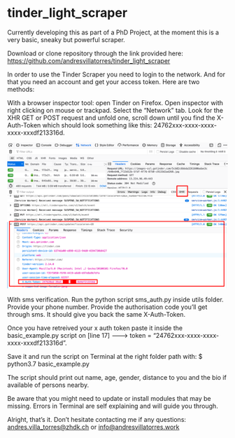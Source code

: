 # tinder_light_scraper

Currently developing this as part of a PhD Project, at the moment this is a very basic, sneaky but powerful scraper.

Download or clone repository through the link provided here: https://github.com/andresvillatorres/tinder_light_scraper

In order to use the Tinder Scraper you need to login to the network. And for that you need an account and get your access token. Here are two methods: 

With a browser inspector tool: open Tinder on Firefox. Open inspector with right clicking on mouse or trackpad. Select the “Network” tab. Look for the XHR GET or POST request and unfold one, scroll down until you find the X-Auth-Token which should look something like this: 24762xxx-xxxx-xxxx-xxxx-xxxdf213316d.

![alt text](https://github.com/andresvillatorres/tinder_light_scraper/blob/master/utils/Screenshot%202019-11-20%20at%2001.29.56.png)


With sms verification. Run the python script sms_auth.py inside utils folder. Provide your phone number. Provide the authorisation code you’ll get through sms. It should give you back the same X-Auth-Token.

Once you have retreived your x auth token paste it inside the basic_example.py script on [line 17]   ———>  token = “24762xxx-xxxx-xxxx-xxxx-xxxdf213316d”. 

Save it and run the script on Terminal at the right folder path with: $ python3.7 basic_example.py

The script should print out name, age, gender, distance to you and the bio if available of persons nearby. 

Be aware that you might need to update or install modules that may be missing. Errors in Terminal are self explaining and will guide you through.

Alright, that’s it. Don’t hesitate contacting me if any questions: andres.villa_torres@zhdk.ch or info@andresvillatorres.work
